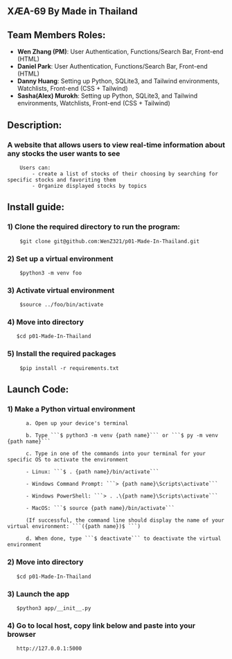 ## XÆA-69 By Made in Thailand

## Team Members Roles:
- **Wen Zhang (PM)**: User Authentication, Functions/Search Bar, Front-end (HTML)
- **Daniel Park**: User Authentication, Functions/Search Bar, Front-end (HTML)
- **Danny Huang**: Setting up Python, SQLite3, and Tailwind environments, Watchlists, Front-end (CSS + Tailwind)
- **Sasha(Alex) Murokh**: Setting up Python, SQLite3, and Tailwind environments, Watchlists, Front-end (CSS + Tailwind)
## Description:

### A website that allows users to view real-time information about any stocks the user wants to see

```
    Users can:
        - create a list of stocks of their choosing by searching for specific stocks and favoriting them
        - Organize displayed stocks by topics
```

## Install guide:
### 1) Clone the required directory to run the program:
```  
    $git clone git@github.com:WenZ321/p01-Made-In-Thailand.git
```
### 2) Set up a virtual environment 
```
    $python3 -m venv foo
```
### 3) Activate virtual environment
```
    $source ../foo/bin/activate
```
### 4) Move into directory
```
   $cd p01-Made-In-Thailand
```
### 5) Install the required packages
```
    $pip install -r requirements.txt
```
## Launch Code:

### 1) Make a Python virtual environment 
```
      a. Open up your device's terminal

      b. Type ```$ python3 -m venv {path name}``` or ```$ py -m venv {path name}```

      c. Type in one of the commands into your terminal for your specific OS to activate the environment

      - Linux: ```$ . {path name}/bin/activate```
    
      - Windows Command Prompt: ```> {path name}\Scripts\activate```

      - Windows PowerShell: ```> . .\{path name}\Scripts\activate```

      - MacOS: ```$ source {path name}/bin/activate```

      (If successful, the command line should display the name of your virtual environment: ```({path name})$ ```)

      d. When done, type ```$ deactivate``` to deactivate the virtual environment
```

### 2) Move into directory
```
   $cd p01-Made-In-Thailand
```
### 3) Launch the app
```   
   $python3 app/__init__.py
```
### 4) Go to local host, copy link below and paste into your browser
```
   http://127.0.0.1:5000
```
